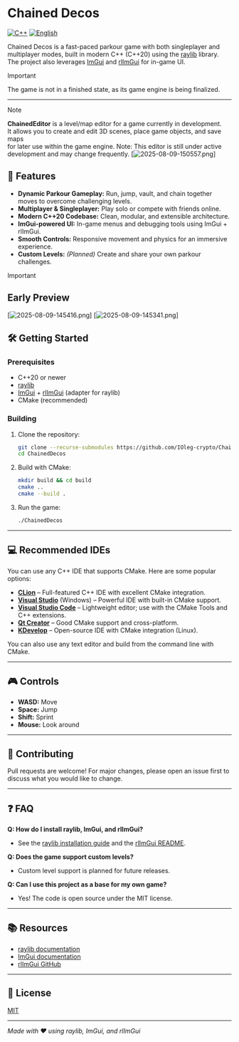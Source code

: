 # Chained Decos

[![C++](https://img.shields.io/badge/language-C%2B%2B20-blue?logo=c%2B%2B&logoColor=white)](https://isocpp.org/) [![English](https://img.shields.io/badge/lang-English-blue?logo=github)](README.md) 

Chained Decos is a fast-paced parkour game with both singleplayer and multiplayer modes, built in modern C++ (C++20) using the [raylib](https://www.raylib.com/) library. The project also leverages [ImGui](https://github.com/ocornut/imgui) and [rlImGui](https://github.com/raylib-extras/rlImGui) for in-game UI.

> [!IMPORTANT]  
> The game is not in a finished state, as its game engine is being finalized.

---
> [!NOTE]
> **ChainedEditor** is a level/map editor for a game currently in development.  
> It allows you to create and edit 3D scenes, place game objects, and save maps  
> for later use within the game engine.
> Note: This editor is still under active development and may change frequently.
> [![2025-08-09-150557.png](https://i.postimg.cc/x8P86rsH/2025-08-09-150557.png)]

## 🚀 Features
- **Dynamic Parkour Gameplay:** Run, jump, vault, and chain together moves to overcome challenging levels.
- **Multiplayer & Singleplayer:** Play solo or compete with friends online.
- **Modern C++20 Codebase:** Clean, modular, and extensible architecture.
- **ImGui-powered UI:** In-game menus and debugging tools using ImGui + rlImGui.
- **Smooth Controls:** Responsive movement and physics for an immersive experience.
- **Custom Levels:** *(Planned)* Create and share your own parkour challenges.

> [!IMPORTANT] 
> ## Early Preview
> [![2025-08-09-145416.png](https://i.postimg.cc/43rgt81g/2025-08-09-145416.png)]
> [![2025-08-09-145341.png](https://i.postimg.cc/j5zGfR5H/2025-08-09-145341.png)]

## 🛠️ Getting Started


### Prerequisites
- C++20 or newer
- [raylib](https://www.raylib.com/)
- [ImGui](https://github.com/ocornut/imgui) + [rlImGui](https://github.com/raylib-extras/rlImGui) (adapter for raylib)
- CMake (recommended)

### Building
1. Clone the repository:
   ```bash
   git clone --recurse-submodules https://github.com/IOleg-crypto/Chained-Decos.git
   cd ChainedDecos
   ```
2. Build with CMake:
   ```bash
   mkdir build && cd build
   cmake ..
   cmake --build .
   ```
3. Run the game:
   ```bash
   ./ChainedDecos
   ```

---

## 💻 Recommended IDEs

You can use any C++ IDE that supports CMake. Here are some popular options:

- [**CLion**](https://www.jetbrains.com/clion/) – Full-featured C++ IDE with excellent CMake integration.
- [**Visual Studio**](https://visualstudio.microsoft.com/) (Windows) – Powerful IDE with built-in CMake support.
- [**Visual Studio Code**](https://code.visualstudio.com/) – Lightweight editor; use with the CMake Tools and C++ extensions.
- [**Qt Creator**](https://www.qt.io/product/development-tools) – Good CMake support and cross-platform.
- [**KDevelop**](https://www.kdevelop.org/) – Open-source IDE with CMake integration (Linux).

You can also use any text editor and build from the command line with CMake.

---

## 🎮 Controls
- **WASD:** Move
- **Space:** Jump
- **Shift:** Sprint
- **Mouse:** Look around

---

## 🤝 Contributing
Pull requests are welcome! For major changes, please open an issue first to discuss what you would like to change.

---

## ❓ FAQ
**Q: How do I install raylib, ImGui, and rlImGui?**
- See the [raylib installation guide](https://github.com/raysan5/raylib/wiki/Working-on-GNU-Linux) and the [rlImGui README](https://github.com/raylib-extras/rlImGui#installation).

**Q: Does the game support custom levels?**
- Custom level support is planned for future releases.

**Q: Can I use this project as a base for my own game?**
- Yes! The code is open source under the MIT license.

---

## 📚 Resources
- [raylib documentation](https://www.raylib.com/cheatsheet/cheatsheet.html)
- [ImGui documentation](https://github.com/ocornut/imgui/wiki)
- [rlImGui GitHub](https://github.com/raylib-extras/rlImGui)

---

## 📝 License
[MIT](LICENSE)

---
*Made with ❤️ using raylib, ImGui, and rlImGui*
